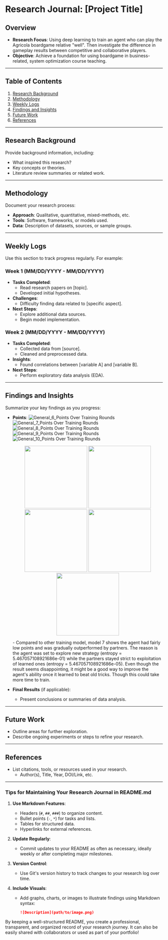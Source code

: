 # Research Journal: [Project Title]

## Overview
- **Research Focus**: Using deep learning to train an agent who can play the Agricola boardgame relative "well". Then investigate the difference in gameplay results between competitive and collaborative players.
- **Objective**: Achieve a foundation for using boardgame in business-related, system optimization course teaching.

---

## Table of Contents
1. [Research Background](#research-background)
2. [Methodology](#methodology)
3. [Weekly Logs](#weekly-logs)
4. [Findings and Insights](#findings-and-insights)
5. [Future Work](#future-work)
6. [References](#references)

---

## Research Background
Provide background information, including:
- What inspired this research?
- Key concepts or theories.
- Literature review summaries or related work.

---

## Methodology
Document your research process:
- **Approach**: Qualitative, quantitative, mixed-methods, etc.
- **Tools**: Software, frameworks, or models used.
- **Data**: Description of datasets, sources, or sample groups.

---

## Weekly Logs
Use this section to track progress regularly. For example:

### Week 1 (MM/DD/YYYY - MM/DD/YYYY)
- **Tasks Completed**:
  - Read research papers on [topic].
  - Developed initial hypotheses.
- **Challenges**:
  - Difficulty finding data related to [specific aspect].
- **Next Steps**:
  - Explore additional data sources.
  - Begin model implementation.

### Week 2 (MM/DD/YYYY - MM/DD/YYYY)
- **Tasks Completed**:
  - Collected data from [source].
  - Cleaned and preprocessed data.
- **Insights**:
  - Found correlations between [variable A] and [variable B].
- **Next Steps**:
  - Perform exploratory data analysis (EDA).

---

## Findings and Insights
Summarize your key findings as you progress:
- **Points**:
  ![General_6_Points Over Training Rounds](https://github.com/user-attachments/assets/7fec3d41-2cc5-4da1-b7b3-ca00a1e653e1)
  ![General_7_Points Over Training Rounds](https://github.com/user-attachments/assets/75d4c591-117b-4e3d-8920-977ade64c0c8)
  ![General_8_Points Over Training Rounds](https://github.com/user-attachments/assets/041e41c8-dafd-4be6-90a0-c54e00950cec)
  ![General_9_Points Over Training Rounds](https://github.com/user-attachments/assets/26774c62-e553-431a-9599-98260a201ba8)
  ![General_10_Points Over Training Rounds](https://github.com/user-attachments/assets/8abe3c3e-44ba-45ac-b97c-1cfcb474f91d)

  <p align="center">
  <img src="https://github.com/user-attachments/assets/7fec3d41-2cc5-4da1-b7b3-ca00a1e653e1" width="200"/>
  <img src="https://github.com/user-attachments/assets/75d4c591-117b-4e3d-8920-977ade64c0c8" width="200"/>
  <img src="https://github.com/user-attachments/assets/041e41c8-dafd-4be6-90a0-c54e00950cec" width="200"/>
  <img src="https://github.com/user-attachments/assets/26774c62-e553-431a-9599-98260a201ba8" width="200"/>
  <img src="https://github.com/user-attachments/assets/8abe3c3e-44ba-45ac-b97c-1cfcb474f91d" width="200"/>
  </p>
  - Compared to other training model, model 7 shows the agent had fairly low points and was gradually outperformed by partners. The reason is the agent was set to explore new strategy (entropy = 5.467057108921686e-01) while the partners stayed strict to exploitation of learned ones (entropy = 5.467057108921686e-05). Even though the result seems disappointing, it might be a good way to improve the agent's ability once it learned to beat old tricks. Though this could take more time to train. 
- **Final Results** (if applicable):
  - Present conclusions or summaries of data analysis.

---

## Future Work
- Outline areas for further exploration.
- Describe ongoing experiments or steps to refine your research.

---

## References
- List citations, tools, or resources used in your research.
  - Author(s), Title, Year, DOI/Link, etc.

---

### Tips for Maintaining Your Research Journal in README.md
1. **Use Markdown Features**:
   - Headers (`#`, `##`, `###`) to organize content.
   - Bullet points (`-`, `*`) for tasks and lists.
   - Tables for structured data.
   - Hyperlinks for external references.

2. **Update Regularly**:
   - Commit updates to your README as often as necessary, ideally weekly or after completing major milestones.

3. **Version Control**:
   - Use Git's version history to track changes to your research log over time.

4. **Include Visuals**:
   - Add graphs, charts, or images to illustrate findings using Markdown syntax:
     ```markdown
     ![Description](path/to/image.png)
     ```

By keeping a well-structured README, you create a professional, transparent, and organized record of your research journey. It can also be easily shared with collaborators or used as part of your portfolio!
